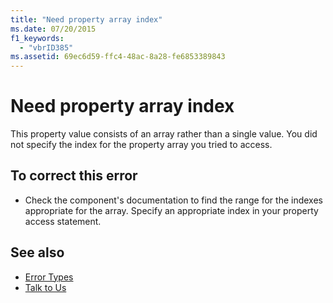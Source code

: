 ```yaml
---
title: "Need property array index"
ms.date: 07/20/2015
f1_keywords: 
  - "vbrID385"
ms.assetid: 69ec6d59-ffc4-48ac-8a28-fe6853389843
---
```

# Need property array index
This property value consists of an array rather than a single value. You did not specify the index for the property array you tried to access.  
  
## To correct this error  
  
- Check the component's documentation to find the range for the indexes appropriate for the array. Specify an appropriate index in your property access statement.  
  
## See also

- [Error Types](../../../visual-basic/programming-guide/language-features/error-types.md)
- [Talk to Us](/visualstudio/ide/feedback-options)
